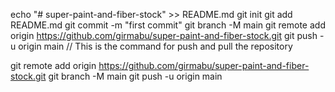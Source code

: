 echo "# super-paint-and-fiber-stock" >> README.md
git init
git add README.md
git commit -m "first commit"
git branch -M main
git remote add origin https://github.com/girmabu/super-paint-and-fiber-stock.git
git push -u origin main
// This is the command for push and pull the repository

git remote add origin https://github.com/girmabu/super-paint-and-fiber-stock.git
git branch -M main
git push -u origin main
